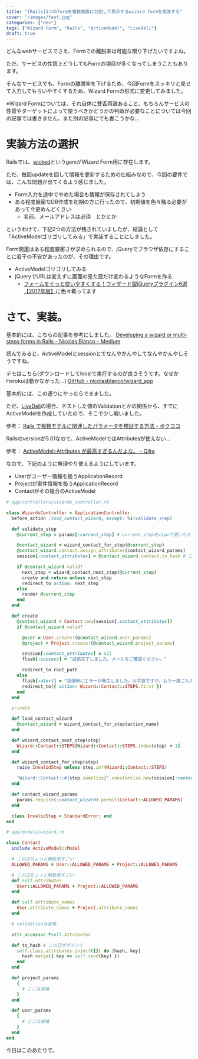 ```yaml
---
title: "[Rails]1つのformを複数画面に分割して表示するwizard formを実装する"
cover: "/images/test.jpg"
categories: ["dev"]
tags: ["Wizard Form", "Rails", "ActiveModel", "LiveDeli"]
draft: true
---
```

どんなwebサービスでさえ、Formでの離脱率は可能な限り下げたいですよね。

ただ、サービスの性質上どうしてもFormの項目が多くなってしまうこともあります。

そんなサービスでも、Formの離脱率を下げるため、今回Formをスッキリと見せて入力してもらいやすくするため、Wizard Formの形式に変更してみました。

<!--more-->

※Wizard Formについては、それ自体に賛否両論あること、もちろんサービスの性質やターゲットによって使うべきかどうかの判断が必要なことについては今回の記事では書きません。また別の記事にでも書こうかな…

# 実装方法の選択

Railsでは、[wicked](https://github.com/schneems/wicked)というgemがWizard Form用に存在します。


ただ、毎回updateを回して情報を更新するための仕組みなので、今回の要件では、こんな問題が出てくるよう感じました。

- Form入力を途中でやめた場合も情報が保存されてしまう
- ある程度厳密なDB作成を初期の方に行ったので、初期値を色々触る必要があって今更めんどくさい
    - 名前、メールアドレスは必須　とかとか

というわけで、下記2つの方法が残されていましたが、結論として「ActiveModelゴリゴリしてみる」で実装することにしました。

Form関連はある程度厳密さが求められるので、jQueryでブラウザ依存にすることに若干の不安があったのが、その理由です。

- ActiveModelゴリゴリしてみる
- jQueryでURLは変えずに画面の見た目だけ変わるようなFormを作る
  - [フォームをぐっと使いやすくする！ウィザード型jQueryプラグイン6選【2017年版】](https://www.webprofessional.jp/jquery-form-wizard-plugins/)に色々載ってます

# さて、実装。

基本的には、こちらの記事を参考にしました。
[Developing a wizard or multi-steps forms in Rails – Nicolas Blanco – Medium](https://medium.com/@nicolasblanco/developing-a-wizard-or-multi-steps-forms-in-rails-d2f3b7c692ce)

読んでみると、ActiveModelとsessionとでなんやかんやしてなんやかんやしそうですね。

デモはこちら(ダウンロードしてlocalで実行するのが良さそうです。なぜかHerokuは動かなかった…)
[GitHub - nicolasblanco/wizard_app](https://github.com/nicolasblanco/wizard_app)

基本的には、この通りにやったらできました。

ただ、[LiveDeli](https://www.livedeli.com/)の場合、ネストした値のValidationとかの関係から、すでにActiveModelを作成していたので、そこで少し戦いました。

参考： [Rails で複数モデルに関連したパラメータを検証する方法 - ボクココ](https://www.bokukoko.info/entry/2016/04/29/Rails_%E3%81%A7%E8%A4%87%E6%95%B0%E3%83%A2%E3%83%87%E3%83%AB%E3%81%AB%E9%96%A2%E9%80%A3%E3%81%97%E3%81%9F%E3%83%91%E3%83%A9%E3%83%A1%E3%83%BC%E3%82%BF%E3%82%92%E6%A4%9C%E8%A8%BC%E3%81%99%E3%82%8B%E6%96%B9)


Railsのversionが5.01なので、ActiveModelではAttributesが使えない…

参考： [ActiveModel::Attributes が最高すぎるんだよな。 - Qiita](https://qiita.com/alpaca_taichou/items/bebace92f06af3f32898)

なので、下記のように無理やり使えるようにしています。

- Userがユーザー情報を扱うApplicationRecord
- Projectが案件情報を扱うApplicationRecord
- Contactがその複合のActiveModel

```ruby
# app/controllers/wizards_controller.rb

class WizardsController < ApplicationController
  before_action :load_contact_wizard, except: %i(validate_step)

  def validate_step
    @current_step = params[:current_step] # current_stepをviewで使いたかったのでインスタンス変数にしています

    @contact_wizard = wizard_contact_for_step(@current_step)
    @contact_wizard.contact.assign_attributes(contact_wizard_params)
    session[:contact_attributes] = @contact_wizard.contact.to_hash # ここがポイント

    if @contact_wizard.valid?
      next_step = wizard_contact_next_step(@current_step)
      create and return unless next_step
      redirect_to action: next_step
    else
      render @current_step
    end
  end

  def create
    @contact_wizard = Contact.new(session[:contact_attributes])
    if @contact_wizard.valid?

      @user = User.create!(@contact_wizard.user_params)
      @project = Project.create!(@contact_wizard.project_params)

      session[:contact_attributes] = nil
      flash[:success] = "送信完了しました。メールをご確認ください。"

      redirect_to root_path
    else
      flash[:alert] = "送信時にエラーが発生しました。お手数ですが、もう一度ご入力ください。"
      redirect_to({ action: Wizard::Contact::STEPS.first })
    end
  end

  private

  def load_contact_wizard
    @contact_wizard = wizard_contact_for_step(action_name)
  end

  def wizard_contact_next_step(step)
    Wizard::Contact::STEPS[Wizard::Contact::STEPS.index(step) + 1]
  end

  def wizard_contact_for_step(step)
    raise InvalidStep unless step.in?(Wizard::Contact::STEPS)

    "Wizard::Contact::#{step.camelize}".constantize.new(session[:contact_attributes])
  end

  def contact_wizard_params
    params.require(:contact_wizard).permit(Contact::ALLOWED_PARAMS)
  end

  class InvalidStep < StandardError; end
end
```

```ruby
# app/models/wizard.rb

class Contact
  include ActiveModel::Model

  # この辺ちょっと無駄感すごい
  ALLOWED_PARAMS = User::ALLOWED_PARAMS + Project::ALLOWED_PARAMS

  # この辺ちょっと無駄感すごい
  def self.attributes
    User::ALLOWED_PARAMS + Project::ALLOWED_PARAMS
  end

  def self.attribute_names
    User.attribute_names + Project.attribute_names
  end

  # validationは省略

  attr_accessor *self.attributes

  def to_hash # この辺がポイント
    self.class.attributes.inject({}) do |hash, key|
      hash.merge({ key => self.send(key) })
    end
  end

  def project_params
    {
      # ここは省略
    }
  end

  def user_params
    {
      # ここは省略
    }
  end
end
```

今日はこのあたりで。
